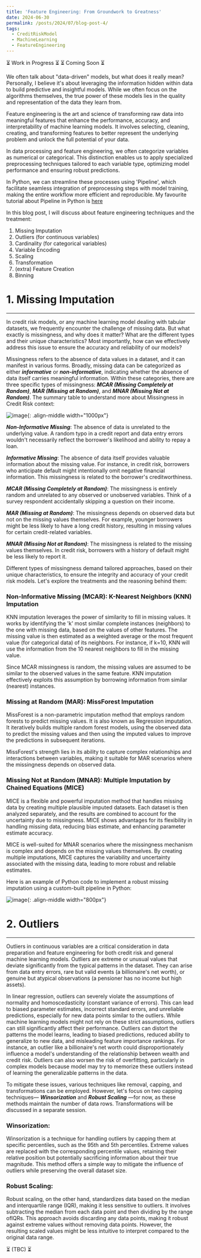 ```yaml
---
title: 'Feature Engineering: From Groundwork to Greatness'
date: 2024-06-30
permalink: /posts/2024/07/blog-post-4/
tags:
  - CreditRiskModel
  - MachineLearning
  - FeatureEngineering
---
```


⏳   Work in Progress  ⏳ 
⏳     Coming Soon     ⏳



We often talk about "data-driven" models, but what does it really mean? Personally, I believe it's about leveraging the information hidden within data to build predictive and insightful models. While we often focus on the algorithms themselves, the true power of these models lies in the quality and representation of the data they learn from.


Feature engineering is the art and science of transforming raw data into meaningful features that enhance the performance, accuracy, and interpretability of machine learning models. It involves selecting, cleaning, creating, and transforming features to better represent the underlying problem and unlock the full potential of your data.


In data processing and feature engineering, we often categorize variables as numerical or categorical. This distinction enables us to apply specialized preprocessing techniques tailored to each variable type, optimizing model performance and ensuring robust predictions. 

In Python, we can streamline these processes using 'Pipeline', which facilitate seamless integration of preprocessing steps with model training, making the entire workflow more efficient and reproducible. My favourite tutorial about Pipeline in Python is [here](https://youtu.be/h1BnRBzYjYY?si=S_nJoyggROd7vNsw)


In this blog post, I will discuss about feature engineering techniques and the treatment:

1.  Missing Imputation
2.  Outliers (for continuous variables)
3.  Cardinality (for categorical variables)
4.  Variable Encoding
5.  Scaling
6.  Transformation
7.  (extra) Feature Creation
8.  Binning
   


# 1.  Missing Imputation
-------


In credit risk models, or any machine learning model dealing with tabular datasets, we frequently encounter the challenge of missing data. But what exactly is missingness, and why does it matter? What are the different types and their unique characteristics? Most importantly, how can we effectively address this issue to ensure the accuracy and reliability of our models?


Missingness refers to the absence of data values in a dataset, and it can manifest in various forms. Broadly, missing data can be categorized as either ***informative*** or ***non-informative***, indicating whether the absence of data itself carries meaningful information. Within these categories, there are three specific types of missingness: ***MCAR (Missing Completely at Random)***, ***MAR (Missing at Random)***, and ***MNAR (Missing Not at Random)***. The summary table to understand more about Missingness in Credit Risk context:


![image](https://github.com/longrio94/longrio94.github.io/assets/37896699/39287277-b61c-43fb-9398-cf96596e3c54){: .align-middle width="1000px"}



***Non-Informative Missing***: The absence of data is unrelated to the underlying value. A random typo in a credit report and data entry errors wouldn't necessarily reflect the borrower's likelihood and ability to repay a loan.

***Informative Missing***: The absence of data itself provides valuable information about the missing value. For instance, in credit risk, borrowers who anticipate default might intentionally omit negative financial information. This missingness is related to the borrower's creditworthiness.

***MCAR (Missing Completely at Random)***: The missingness is entirely random and unrelated to any observed or unobserved variables. Think of a survey respondent accidentally skipping a question on their income.

***MAR (Missing at Random)***: The missingness depends on observed data but not on the missing values themselves. For example, younger borrowers might be less likely to have a long credit history, resulting in missing values for certain credit-related variables.

***MNAR (Missing Not at Random)***: The missingness is related to the missing values themselves. In credit risk, borrowers with a history of default might be less likely to report it.


Different types of missingness demand tailored approaches, based on their unique characteristics, to ensure the integrity and accuracy of your credit risk models. Let's explore the  treatments and the reasoning behind them:


### Non-Informative Missing (MCAR): K-Nearest Neighbors (KNN) Imputation

KNN imputation leverages the power of similarity to fill in missing values. It works by identifying the 'k' most similar complete instances (neighbors) to the one with missing data, based on the values of other features. The missing value is then estimated as a weighted average or the most frequent value (for categorical data) of its neighbors. For instance, if k=10, KNN will use the information from the 10 nearest neighbors to fill in the missing value.


Since MCAR missingness is random, the missing values are assumed to be similar to the observed values in the same feature. KNN imputation effectively exploits this assumption by borrowing information from similar (nearest) instances.



### Missing at Random (MAR): MissForest Imputation

MissForest is a non-parametric imputation method that employs random forests to predict missing values. It is also known as Regression imputation. It iteratively builds multiple random forest models, using the observed data to predict the missing values and then using the imputed values to improve the predictions in subsequent iterations.


MissForest's strength lies in its ability to capture complex relationships and interactions between variables, making it suitable for MAR scenarios where the missingness depends on observed data.


### Missing Not at Random (MNAR): Multiple Imputation by Chained Equations (MICE)


MICE is a flexible and powerful imputation method that handles missing data by creating multiple plausible imputed datasets. Each dataset is then analyzed separately, and the results are combined to account for the uncertainty due to missingness. MICE shows advantages for its flexibility in handling missing data, reducing bias estimate, and enhancing parameter estimate accuracy.


MICE is well-suited for MNAR scenarios where the missingness mechanism is complex and depends on the missing values themselves. By creating multiple imputations, MICE captures the variability and uncertainty associated with the missing data, leading to more robust and reliable estimates.




Here is an example of Python code to implement a robust missing imputation using a custom-built pipeline in Python:



![image](https://github.com/longrio94/longrio94.github.io/assets/37896699/f978a499-1e88-4fd4-980b-fee0ae9dd88d){: .align-middle width="800px"}<br />




# 2.  Outliers 
-------

Outliers in continuous variables are a critical consideration in data preparation and feature engineering for both credit risk and general machine learning models. Outliers are extreme or unusual values that deviate significantly from the typical patterns in the dataset. They can arise from data entry errors, rare but valid events (a billionaire's net worth), or genuine but atypical observations (a pensioner has no income but high assets).


In linear regression, outliers can severely violate the assumptions of normality and homoscedasticity (constant variance of errors). This can lead to biased parameter estimates, incorrect standard errors, and unreliable predictions, especially for new data points similar to the outliers. While machine learning models might not rely on these strict assumptions, outliers can still significantly affect their performance. Outliers can distort the patterns the model learns, leading to biased predictions, reduced ability to generalize to new data, and misleading feature importance rankings. For instance, an outlier like a billionaire's net worth could disproportionately influence a model's understanding of the relationship between wealth and credit risk. Outliers can also worsen the risk of overfitting, particularly in complex models because model may try to memorize these outliers instead of learning the generalizable patterns in the data.


To mitigate these issues, various techniques like removal, capping, and transformations can be employed. However, let's focus on two capping techniques— ***Winsorization*** and ***Robust Scaling*** —for now, as these methods maintain the number of data rows. Transformations will be discussed in a separate session.<br />



### Winsorization: 

Winsorization is a technique for handling outliers by capping them at specific percentiles, such as the 95th and 5th percentiles. Extreme values are replaced with the corresponding percentile values, retaining their relative position but potentially sacrificing information about their true magnitude. This method offers a simple way to mitigate the influence of outliers while preserving the overall dataset size.




### Robust Scaling:

Robust scaling, on the other hand, standardizes data based on the median and interquartile range (IQR), making it less sensitive to outliers. It involves subtracting the median from each data point and then dividing by the range ofIQRs. This approach avoids discarding any data points, making it robust against extreme values without removing data points. However, the resulting scaled values might be less intuitive to interpret compared to the original data range.








⏳ (TBC) ⏳
